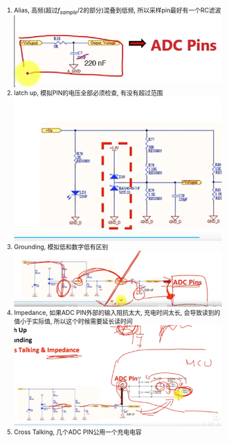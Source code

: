 1. Alias, 高频(超过$f_{sample}/2$的部分)混叠到低频, 所以采样pin最好有一个RC滤波
![alt text](<assets/ADC Design Checklist/image.png>)
2. latch up, 模拟PIN的电压全部必须检查, 有没有超过范围 
![alt text](<assets/ADC Design Checklist/image-1.png>)
3. Grounding, 模拟低和数字低有区别
![alt text](<assets/ADC Design Checklist/image-2.png>)
4. Impedance, 如果ADC PIN外部的输入阻抗太大, 充电时间太长, 会导致读到的值小于实际值, 所以这个时候需要延长读时间
![alt text](<assets/ADC Design Checklist/image-3.png>)
5.  Cross Talking, 几个ADC PIN公用一个充电电容